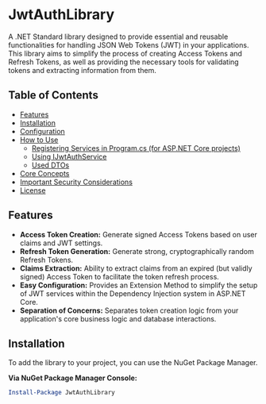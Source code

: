 # JwtAuthLibrary

A .NET Standard library designed to provide essential and reusable functionalities for handling JSON Web Tokens (JWT) in your applications. This library aims to simplify the process of creating Access Tokens and Refresh Tokens, as well as providing the necessary tools for validating tokens and extracting information from them.

## Table of Contents

* [Features](#features)
* [Installation](#installation)
* [Configuration](#configuration)
* [How to Use](#how-to-use)
    * [Registering Services in Program.cs (for ASP.NET Core projects)](#1-registering-services-in-programcs-for-aspnet-core-projects)
    * [Using IJwtAuthService](#2-using-ijwtauthservice)
    * [Used DTOs](#3-used-dtos)
* [Core Concepts](#core-concepts)
* [Important Security Considerations](#important-security-considerations)
* [License](#license)

## Features

* **Access Token Creation:** Generate signed Access Tokens based on user claims and JWT settings.
* **Refresh Token Generation:** Generate strong, cryptographically random Refresh Tokens.
* **Claims Extraction:** Ability to extract claims from an expired (but validly signed) Access Token to facilitate the token refresh process.
* **Easy Configuration:** Provides an Extension Method to simplify the setup of JWT services within the Dependency Injection system in ASP.NET Core.
* **Separation of Concerns:** Separates token creation logic from your application's core business logic and database interactions.

## Installation

To add the library to your project, you can use the NuGet Package Manager.

**Via NuGet Package Manager Console:**

```powershell
Install-Package JwtAuthLibrary

